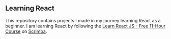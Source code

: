## Learning React

This repository contains projects I made in my journey learning React as a beginner.
I am learning React by following the [Learn React JS - Free 11-Hour Course](https://scrimba.com/learn/learnreact) on [Scrimba](https://scrimba.com).
